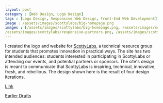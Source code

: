 ```yaml
---
layout: post
category : [Web Design, Logo Design]
tags : [Logo Design, Responsive Web Design, Front-End Web Development]
image : /assets/images/scottylabs/big-homepage.png
images : [/assets/images/scottylabs/big-homepage.png, /assets/images/scottylabs/projects-page.png, /assets/images/scottylabs/events-smaller.png, 
/assets/images/scottylabs/responsive-partners.png, /assets/images/scottylabs/scottylabs-logo.png]
---
```


<p class="description">
I created the logo and website for <a href="http://www.scottylabs.org">ScottyLabs</a>, a technical resource group for students that promotes innovation in practical ways. The site has two intended audiences: students interested in participating in ScottyLabs or attending our events, and potential partners or sponsors. The site's design is meant to communicate that ScottyLabs is inspiring, technical, innovative, fresh, and rebellious. The design shown here is the result of four design iterations.
</p>

<p><a class = "button large" href="http://www.scottylabs.org/">Link</a></p>
<p><a class="button large" href="https://www.dropbox.com/sh/qjjluako5vmsa5h/NTUsSCl-0h">Earlier Drafts</a></p>